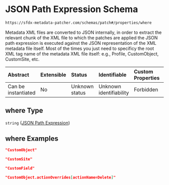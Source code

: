 # JSON Path Expression Schema

```txt
https://sfdx-metadata-patcher.com/schemas/patch#/properties/where
```

Metadata XML files are converted to JSON internally, in order to extract the relevant chunk of the XML file to which the patches are applied the JSON path expression is executed against the JSON representation of the XML metadata file itself. Most of the times you just need to specificy the root XML tag name of the metadata XML file itself: e.g., Profile, CustomObject, CustomSite, etc.

| Abstract            | Extensible | Status         | Identifiable            | Custom Properties | Additional Properties | Access Restrictions | Defined In                                                            |
| :------------------ | :--------- | :------------- | :---------------------- | :---------------- | :-------------------- | :------------------ | :-------------------------------------------------------------------- |
| Can be instantiated | No         | Unknown status | Unknown identifiability | Forbidden         | Allowed               | none                | [patch.schema.json*](../out/patch.schema.json "open original schema") |

## where Type

`string` ([JSON Path Expression](patch-properties-json-path-expression.md))

## where Examples

```json
"CustomObject"
```

```json
"CustomSite"
```

```json
"CustomField"
```

```json
"CustomObject.actionOverrides[actionName=Delete]"
```
